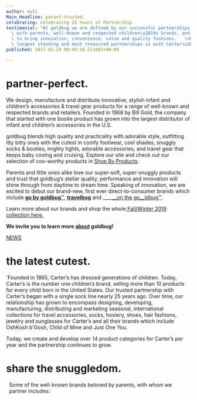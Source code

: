 ```yaml
---
author: null
Main_Headline: parent-trusted.
celebrating: Celebrating 25 Years of Partnership
testimonial: "At goldbug we are defined by our successful partnerships. We partner\
  \ with parents, well-known and respected children\u2019s brands, and the community\
  \ to bring innovation, convenience, value and quality fashions.   \nOne of our\
  \ longest standing and most treasured partnerships is with Carter\u2019s.\n\n "
published: 2017-02-24 00:48:56.511083+00:00

---
```


# partner-perfect.
We design, manufacture and distribute innovative, stylish infant and children’s accessories &amp; travel gear products for a range of well-known and respected brands and retailers. Founded in 1968 by Bill Gold, the company that started with one bootie product has grown into the largest distributor of infant and children’s accessories in the U.S.

goldbug blends high quality and practicality with adorable style, outfitting itty bitty ones with the cutest in comfy footwear, cool shades, snuggly socks &amp; booties, mighty tights, adorable accessories, and travel gear that keeps baby cooing and cruising. Explore our site and check out our selection of coo-worthy products in [Shop By Products](/shop).

 Parents and little ones alike love our super-soft, super-snuggly products and trust that goldbug’s stellar quality, performance and innovation will shine through from daytime to dream time. Speaking of innovation, we are excited to debut our brand-new, first ever direct-to-consumer brands which include [__go by goldbug__™](http://www.gobygoldbug.com/), __[travelbug](http://www.travelbug.online/)__ and ____[__on the go__ldbug™](http://www.onthegoldbug.com/).  

Learn more about our brands and shop the whole[ Fall/Winter 2019 collection here.](https://www.amazon.com/s/ref=sr_nr_i_0?fst=as%3Aoff&amp;rh=k%3AeverUP+socks%2Ci%3Ababy-products&amp;keywords=everUP+socks&amp;ie=UTF8&amp;qid=1489189627)

<div class="text-center-mobile"> <p><strong>We invite you to learn more <a href="http://goldbuginc.com.sites.glass/history">about</a> goldbug!</strong></p> <p><a class="btn btn-solid btn-gold" href="/news">NEWS</a></p> </div>

# the latest cutest.
'Founded in 1865, Carter’s has dressed generations of children. Today, Carter’s is the number one children’s brand, selling more than 10 products for every child born in the United States. Our trusted partnership with Carter’s began with a single sock line nearly 25 years ago. Over time, our relationship has grown to encompass designing, developing, manufacturing, distributing and marketing seasonal, international collections for travel accessories, socks, hosiery, shoes, hair fashions, jewelry and sunglasses for Carter’s and all their brands which include OshKosh b'Gosh, Child of Mine and Just One You.



 Today, we create and develop over 14 product categories for Carter’s per year and the partnership continues to grow.



# share the snuggledom.
<p class="light force-width" style="
    max-width: 488px;
    margin: 0 auto 1em;
">Some of the well-known brands beloved by parents, with whom we partner includes:</p>
